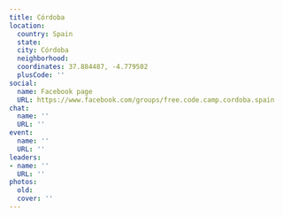 ```yaml
---
title: Córdoba
location:
  country: Spain
  state: 
  city: Córdoba
  neighborhood: 
  coordinates: 37.884487, -4.779502
  plusCode: ''
social:
  name: Facebook page
  URL: https://www.facebook.com/groups/free.code.camp.cordoba.spain
chat:
  name: ''
  URL: ''
event:
  name: ''
  URL: ''
leaders:
- name: ''
  URL: ''
photos:
  old: 
  cover: ''
---
```

